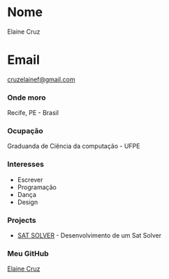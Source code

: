 # Nome
Elaine Cruz

# Email
cruzelainef@gmail.com

### Onde moro
Recife, PE - Brasil

### Ocupação
Graduanda de Ciência da computação - UFPE

### Interesses
- Escrever
- Programação
- Dança
- Design


### Projects
- [SAT SOLVER](https://github.com/elainecruz/SatSolver) - Desenvolvimento de um Sat Solver

### Meu GitHub
[Elaine Cruz](https://github.com/elainecruz)